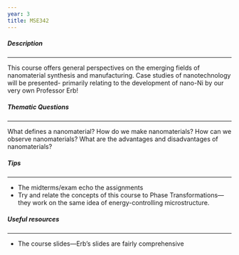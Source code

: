 ```yaml
---
year: 3
title: MSE342
---
```


##### Description

* * *


This course offers general perspectives on the emerging fields of nanomaterial synthesis and manufacturing. Case studies of nanotechnology will be presented- primarily relating to the development of nano-Ni by our very own Professor Erb!

##### Thematic Questions

* * *


What defines a nanomaterial?
How do we make nanomaterials?
How can we observe nanomaterials?
What are the advantages and disadvantages of nanomaterials?

##### Tips

* * *


  -   The midterms/exam echo the assignments
  -   Try and relate the concepts of this course to Phase Transformations—they work on the same idea of energy-controlling microstructure.

##### Useful resources

* * *


 - The course slides—Erb’s slides are fairly comprehensive
